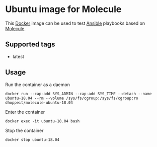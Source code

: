 # Ubuntu image for Molecule

This [Docker](https://www.docker.com) image can be used to test [Ansible](https://www.ansible.com) playbooks based on [Molecule](https://molecule.readthedocs.io/en/latest/).

## Supported tags

* latest

## Usage

Run the container as a daemon

```console
docker run --cap-add SYS_ADMIN --cap-add SYS_TIME --detach --name ubuntu-18.04 --rm --volume /sys/fs/cgroup:/sys/fs/cgroup:ro dhoppeit/molecule-ubuntu-18.04
```

Enter the container

```console
docker exec -it ubuntu-18.04 bash
```

Stop the container

```console
docker stop ubuntu-18.04
```
